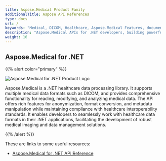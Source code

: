 ```yaml
---
title: Aspose.Medical Product Family
additionalTitle: Aspose API References
type: docs
url: /
keywords: "Medical, DICOM, Healthcare, Aspose.Medical Features, documentation"
description: "Aspose.Medical APIs for .NET developers, building powerful healthcare data processing applications."
weight: 10
---
```


## Aspose.Medical for .NET

{{% alert color="primary" %}}

![Aspose.Medical for .NET Product Logo](home_1.png)


Aspose.Medical is a .NET healthcare data processing library. It supports multiple medical data formats such as DICOM, and provides comprehensive functionality for reading, modifying, and analyzing medical data. The API offers rich features for anonymization, format conversion, and metadata manipulation while maintaining compliance with healthcare interoperability standards. It enables developers to seamlessly work with healthcare data formats in their .NET applications, facilitating the development of robust medical imaging and data management solutions.

{{% /alert %}}

These are links to some useful resources:
- [Aspose.Medical for .NET API Reference](/medical/net/)